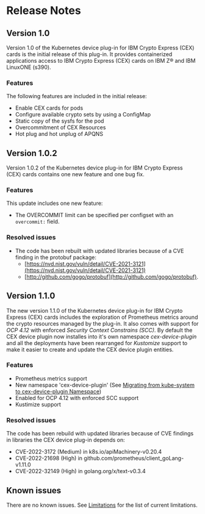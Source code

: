 # Release Notes

## Version 1.0

Version 1.0 of the Kubernetes device plug-in for IBM Crypto Express (CEX) cards
is the initial release of this plug-in. It provides containerized applications
access to IBM Crypto Express (CEX) cards on IBM Z® and IBM LinuxONE (s390).

### Features

The following features are included in the initial release:

* Enable CEX cards for pods
* Configure available crypto sets by using a ConfigMap
* Static copy of the sysfs for the pod
* Overcommitment of CEX Resources
* Hot plug and hot unplug of APQNS

## Version 1.0.2

Version 1.0.2 of the Kubernetes device plug-in for IBM Crypto Express (CEX)
cards contains one new feature and one bug fix.

### Features

This update includes one new feature:

* The OVERCOMMIT limit can be specified per configset with an `overcommit:`
  field.

### Resolved issues

* The code has been rebuilt with updated libraries because of a CVE finding in
  the protobuf package:
   * [https://nvd.nist.gov/vuln/detail/CVE-2021-3121](https://nvd.nist.gov/vuln/detail/CVE-2021-3121)
   * [http://github.com/gogo/protobuf](http://github.com/gogo/protobuf).

## Version 1.1.0

The new version 1.1.0 of the Kubernetes device plug-in for IBM Crypto Express
(CEX) cards includes the exploration of Prometheus metrics around the crypto
resources managed by the plug-in. It also comes with support for *OCP 4.12* with
enforced *Security Context Constrains (SCC)*. By default the CEX device plugin
now installes into it's own namespace *cex-device-plugin* and all the
deployments have been rearranged for *Kustomize* support to make it easier to
create and update the CEX device plugin entities.

### Features

- Prometheus metrics support
- New namespace 'cex-device-plugin' (See
  [Migrating from kube-system to cex-device-plugin Namespace](migration.md))
- Enabled for OCP 4.12 with enforced SCC support
- Kustimize support

### Resolved issues

The code has been rebuild with updated libraries because of CVE findings in
libraries the CEX device plug-in depends on:
- CVE-2022-3172 (Medium) in k8s.io/apiMachinery-v0.20.4
- CVE-2022-21698 (High) in github.com/prometheus/client_goLang-v1.11.0
- CVE-2022-32149 (High) in golang.org/x/text-v0.3.4

## Known issues

There are no known issues. See
[Limitations](technical_concepts_limitations.md#limitations) for the list of
current limitations.

<!--For a list of the features and improvements that were introduced in version xx , see What's new
With this offering, the following new features are introduced:
These release notes contain:
    New features summary
    Known issues
    Resolved issues
    Prerequisites and installation information
# Resolved issues
The release includes various bug fixes.-->
